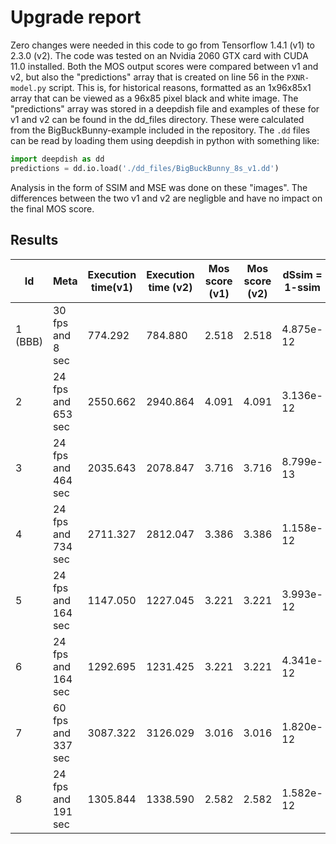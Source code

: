 # Upgrade report

Zero changes were needed in this code to go from Tensorflow 1.4.1 (v1) to 2.3.0 (v2). The code was tested on an Nvidia 2060 GTX card with CUDA 11.0 installed. Both the MOS output scores were compared between v1 and v2, but also the "predictions" array that is created on line 56 in the `PXNR-model.py` script. This is, for historical reasons, formatted as an 1x96x85x1 array that can be viewed as a 96x85 pixel black and white image. The "predictions" array was stored in a deepdish file and examples of these for v1 and v2 can be found in the dd_files directory. These were calculated from the BigBuckBunny-example included in the repository. The `.dd` files can be read by loading them using deepdish in python with something like:

```python
import deepdish as dd
predictions = dd.io.load('./dd_files/BigBuckBunny_8s_v1.dd')
```

Analysis in the form of SSIM and MSE was done on these "images". The differences between the two v1 and v2 are negligble and have no impact on the final MOS score. 

## Results

| Id | Meta | Execution time(v1) | Execution time (v2) | Mos score (v1) | Mos score (v2) | dSsim = 1-ssim  | MSE |
| ---- | ---- | ---- | ---- | ---- | ---- | ---- | ---- |
| 1 (BBB) | 30 fps and 8 sec | 774.292 | 784.880 | 2.518 | 2.518 | 4.875e-12 | 1.495e-10 |
| 2 | 24 fps and 653 sec | 2550.662 | 2940.864 | 4.091 | 4.091 | 3.136e-12 | 1.121e-10 |
| 3 | 24 fps and 464 sec | 2035.643 | 2078.847 | 3.716 | 3.716 | 8.799e-13 | 5.117e-11 |
| 4 | 24 fps and 734 sec | 2711.327 | 2812.047 | 3.386 | 3.386 | 1.158e-12 | 6.511e-11 |
| 5 | 24 fps and 164 sec | 1147.050 | 1227.045 | 3.221 | 3.221 | 3.993e-12 | 2.093e-10 |
| 6 | 24 fps and 164 sec | 1292.695 | 1231.425 | 3.221 | 3.221 | 4.341e-12 | 2.179e-10 |
| 7 | 60 fps and 337 sec | 3087.322 | 3126.029 | 3.016 | 3.016 | 1.820e-12 | 1.127e-10 |
| 8 | 24 fps and 191 sec | 1305.844 | 1338.590 | 2.582 | 2.582 | 1.582e-12 | 8.291e-11 |

